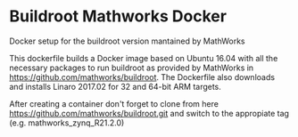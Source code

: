 # Buildroot Mathworks Docker
Docker setup for the buildroot version mantained by MathWorks

This dockerfile builds a Docker image based on Ubuntu 16.04 with all the necessary packages to run buildroot as provided by MathWorks in https://github.com/mathworks/buildroot. The Dockerfile also downloads and installs Linaro 2017.02 for 32 and 64-bit ARM targets.

After creating a container don't forget to clone from here https://github.com/mathworks/buildroot.git and switch to the appropiate tag (e.g. mathworks_zynq_R21.2.0)
